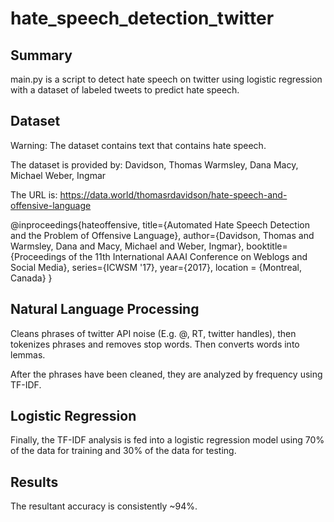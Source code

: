 # hate_speech_detection_twitter
## Summary
main.py is a script to detect hate speech on twitter using logistic regression with a dataset of labeled tweets to predict hate speech.

## Dataset
Warning: The dataset contains text that contains hate speech.

The dataset is provided by:
  Davidson, Thomas
  Warmsley, Dana
  Macy, Michael
  Weber, Ingmar

The URL is: https://data.world/thomasrdavidson/hate-speech-and-offensive-language

@inproceedings{hateoffensive, 
  title={Automated Hate Speech Detection and the Problem of Offensive Language}, 
  author={Davidson, Thomas and Warmsley, Dana and Macy, Michael and Weber, Ingmar}, 
  booktitle={Proceedings of the 11th International AAAI Conference on Weblogs and Social Media}, 
  series={ICWSM '17}, 
  year={2017}, 
  location = {Montreal, Canada} 
}



## Natural Language Processing
Cleans phrases of twitter API noise (E.g. @, RT, twitter handles), then tokenizes phrases and removes stop words. Then converts words into lemmas.

After the phrases have been cleaned, they are analyzed by frequency using TF-IDF.

## Logistic Regression

Finally, the TF-IDF analysis is fed into a logistic regression model using 70% of the data for training and 30% of the data for testing.

## Results

The resultant accuracy is consistently ~94%.
